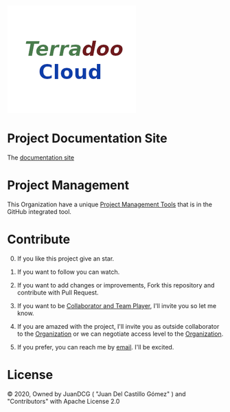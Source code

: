 

 
![Terradoo Cloud](source/_themes/images/TerradooCloud-logo.png)




# Project Documentation Site

 The [documentation site](https://documentation.terradoo.cloud/)

# Project Management

 This Organization have a unique [Project Management Tools](https://github.com/orgs/TerradooCloud/projects/1) that is in the GitHub integrated tool.



# Contribute

  0. If you like this project give an star.

  1. If you want to follow you can watch.

  2. If you want to add changes or improvements, Fork this repository and contribute with Pull Request.

  3. If you want to be [Collaborator and Team Player](https://github.com/orgs/TerradooCloud/teams/terradoo-cloud-team), I'll invite you so let me know.

  4. If you are amazed with the project, I'll invite you as outside collaborator to the [Organization](https://github.com/TerradooCloud) or we can negotiate access level to the [Organization](https://github.com/TerradooCloud).

  5. If you prefer, you can reach me by [email](mailto:contact@terradoo.cloud). I'll be excited.


# License

 &copy; 2020, Owned by JuanDCG ( "Juan Del Castillo Gómez" ) and "Contributors" with Apache License 2.0